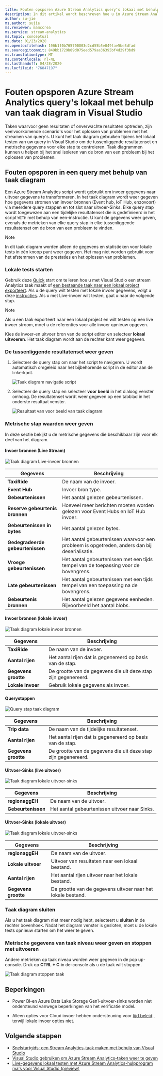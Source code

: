 ```yaml
---
title: Fouten opsporen Azure Stream Analytics query's lokaal met behulp van taak diagram in Visual Studio
description: In dit artikel wordt beschreven hoe u in Azure Stream Analytics-Hulpprogram Ma's voor Visual Studio fouten opspoort met behulp van het taak diagram.
author: su-jie
ms.author: sujie
ms.reviewer: mamccrea
ms.service: stream-analytics
ms.topic: conceptual
ms.date: 01/23/2020
ms.openlocfilehash: 106b1f0b765700803d2cd55b5e049fae5be3dfad
ms.sourcegitcommit: 849bb1729b89d075eed579aa36395bf4d29f3bd9
ms.translationtype: MT
ms.contentlocale: nl-NL
ms.lasthandoff: 04/28/2020
ms.locfileid: "76847197"
---
```

# <a name="debug-azure-stream-analytics-queries-locally-using-job-diagram-in-visual-studio"></a>Fouten opsporen Azure Stream Analytics query's lokaal met behulp van taak diagram in Visual Studio

Taken waarvoor geen resultaten of onverwachte resultaten optreden, zijn veelvoorkomende scenario's voor het oplossen van problemen met het streamen van query's. U kunt het taak diagram gebruiken tijdens het lokaal testen van uw query in Visual Studio om de tussenliggende resultatenset en metrische gegevens voor elke stap te controleren. Taak diagrammen kunnen u helpen bij het snel isoleren van de bron van een probleem bij het oplossen van problemen.

## <a name="debug-a-query-using-job-diagram"></a>Fouten opsporen in een query met behulp van taak diagram

Een Azure Stream Analytics script wordt gebruikt om invoer gegevens naar uitvoer gegevens te transformeren. In het taak diagram wordt weer gegeven hoe gegevens stromen van invoer bronnen (Event hub, IoT Hub, enzovoort) via meerdere query stappen en tot slot naar uitvoer-Sinks. Elke query stap wordt toegewezen aan een tijdelijke resultatenset die is gedefinieerd in het script `WITH` met behulp van een-instructie. U kunt de gegevens weer geven, evenals de metrieken van elke query stap in elke tussenliggende resultatenset om de bron van een probleem te vinden.

> [!NOTE]
> In dit taak diagram worden alleen de gegevens en statistieken voor lokale tests in één knoop punt weer gegeven. Het mag niet worden gebruikt voor het afstemmen van de prestaties en het oplossen van problemen.

### <a name="start-local-testing"></a>Lokale tests starten

Gebruik deze [Quick](stream-analytics-quick-create-vs.md) start om te leren hoe u met Visual Studio een stream Analytics taak maakt of [een bestaande taak naar een lokaal project exporteert](stream-analytics-vs-tools.md#export-jobs-to-a-project). Als u de query wilt testen met lokale invoer gegevens, volgt u deze [instructies](stream-analytics-live-data-local-testing.md). Als u met Live-invoer wilt testen, gaat u naar de volgende stap.

> [!NOTE]
> Als u een taak exporteert naar een lokaal project en wilt testen op een live invoer stroom, moet u de referenties voor alle invoer opnieuw opgeven.  

Kies de invoer-en uitvoer bron van de script editor en selecteer **lokaal uitvoeren**. Het taak diagram wordt aan de rechter kant weer gegeven.

### <a name="view-the-intermediate-result-set"></a>De tussenliggende resultatenset weer geven  

1. Selecteer de query stap om naar het script te navigeren. U wordt automatisch omgeleid naar het bijbehorende script in de editor aan de linkerkant.

   ![Taak diagram navigatie script](./media/debug-locally-using-job-diagram/navigate-script.png)

2. Selecteer de query stap en selecteer **voor beeld** in het dialoog venster omhoog. De resultatenset wordt weer gegeven op een tabblad in het onderste resultaat venster.

   ![Resultaat van voor beeld van taak diagram](./media/debug-locally-using-job-diagram/preview-result.png)

### <a name="view-step-metrics"></a>Metrische stap waarden weer geven

In deze sectie bekijkt u de metrische gegevens die beschikbaar zijn voor elk deel van het diagram.

#### <a name="input-sources-live-stream"></a>Invoer bronnen (Live Stream)

![Taak diagram Live-invoer bronnen](./media/debug-locally-using-job-diagram/live-input.png)

|Gegevens|Beschrijving|
|-|-|
|**TaxiRide**| De naam van de invoer.|
|**Event Hub** | Invoer bron type.|
|**Gebeurtenissen**|Het aantal gelezen gebeurtenissen.|
|**Reserve gebeurtenis bronnen**|Hoeveel meer berichten moeten worden gelezen voor Event Hubs en IoT Hub invoer.|
|**Gebeurtenissen in bytes**|Het aantal gelezen bytes.|
| **Gedegradeerde gebeurtenissen**|Het aantal gebeurtenissen waarvoor een probleem is opgetreden, anders dan bij deserialisatie.|
|**Vroege gebeurtenissen**| Het aantal gebeurtenissen met een tijds tempel van de toepassing voor de bovengrens.|
|**Late gebeurtenissen**| Het aantal gebeurtenissen met een tijds tempel van een toepassing na de bovengrens.|
|**Gebeurtenis bronnen**| Het aantal gelezen gegevens eenheden. Bijvoorbeeld het aantal blobs.|

#### <a name="input-sources-local-input"></a>Invoer bronnen (lokale invoer)

![Taak diagram lokale invoer bronnen](./media/debug-locally-using-job-diagram/local-input.png)

|Gegevens|Beschrijving|
|-|-|
|**TaxiRide**| De naam van de invoer.|
|**Aantal rijen**| Het aantal rijen dat is gegenereerd op basis van de stap.|
|**Gegevens grootte**| De grootte van de gegevens die uit deze stap zijn gegenereerd.|
|**Lokale invoer**| Gebruik lokale gegevens als invoer.|

#### <a name="query-steps"></a>Querystappen

![Query stap taak diagram](./media/debug-locally-using-job-diagram/query-step.png)

|Gegevens|Beschrijving|
|-|-|
|**Trip data**|De naam van de tijdelijke resultatenset.|
|**Aantal rijen**| Het aantal rijen dat is gegenereerd op basis van de stap.|
|**Gegevens grootte**| De grootte van de gegevens die uit deze stap zijn gegenereerd.|
  
#### <a name="output-sinks-live-output"></a>Uitvoer-Sinks (live uitvoer)

![Taak diagram lokale uitvoer-sinks](./media/debug-locally-using-job-diagram/live-output.png)

|Gegevens|Beschrijving|
|-|-|
|**regionaggEH**|De naam van de uitvoer.|
|**Gebeurtenissen**|Het aantal gebeurtenissen uitvoer naar Sinks.|

#### <a name="output-sinks-local-output"></a>Uitvoer-Sinks (lokale uitvoer)

![Taak diagram lokale uitvoer-sinks](./media/debug-locally-using-job-diagram/local-output.png)

|Gegevens|Beschrijving|
|-|-|
|**regionaggEH**|De naam van de uitvoer.|
|**Lokale uitvoer**| Uitvoer van resultaten naar een lokaal bestand.|
|**Aantal rijen**| Het aantal rijen uitvoer naar het lokale bestand.|
|**Gegevens grootte**| De grootte van de gegevens uitvoer naar het lokale bestand.|

### <a name="close-job-diagram"></a>Taak diagram sluiten

Als u het taak diagram niet meer nodig hebt, selecteert u **sluiten** in de rechter bovenhoek. Nadat het diagram venster is gesloten, moet u de lokale tests opnieuw starten om het weer te geven.

### <a name="view-job-level-metrics-and-stop-running"></a>Metrische gegevens van taak niveau weer geven en stoppen met uitvoeren

Andere metrieken op taak niveau worden weer gegeven in de pop up-console. Druk op **CTRL + C** in de-console als u de taak wilt stoppen.

![Taak diagram stoppen taak](./media/debug-locally-using-job-diagram/stop-job.png)

## <a name="limitations"></a>Beperkingen

* Power BI-en Azure Data Lake Storage Gen1-uitvoer-sinks worden niet ondersteund vanwege beperkingen van het verificatie model.

* Alleen opties voor Cloud invoer hebben ondersteuning voor [tijd beleid](stream-analytics-out-of-order-and-late-events.md) , terwijl lokale invoer opties niet.

## <a name="next-steps"></a>Volgende stappen

* [Snelstartgids: een Stream Analytics-taak maken met behulp van Visual Studio](stream-analytics-quick-create-vs.md)
* [Visual Studio gebruiken om Azure Stream Analytics-taken weer te geven](stream-analytics-vs-tools.md)
* [Live-gegevens lokaal testen met Azure Stream Analytics-hulpprogram ma's voor Visual Studio (preview)](stream-analytics-live-data-local-testing.md)
